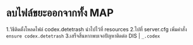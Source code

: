 # ลบไฟล์ขยะออกจากทั้ง MAP

1.วิธีติดตั้งโหลดไฟล์ codex.detetrash นำไปไว้ที่ resources
2.ไปที่ server.cfg เพิ่มคำสั่ง `ensure codex.detetrash`
3.เสร็จสิ้นหากพบเจอปัญหาติดต่อ DIS | `_.codex`

